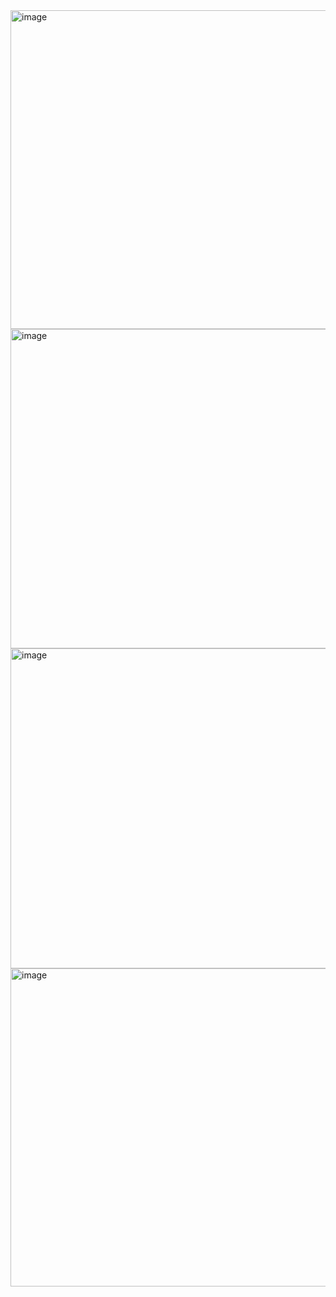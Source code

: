 <img width="975" height="510" alt="image" src="https://github.com/user-attachments/assets/7fa0c04a-3a7d-46f6-be3e-c7830bfe955c" />
<img width="975" height="511" alt="image" src="https://github.com/user-attachments/assets/be54561c-3406-43f4-9b34-7eb55b059abc" />
<img width="975" height="512" alt="image" src="https://github.com/user-attachments/assets/e52bea29-1123-40f8-9cbd-64df4652c1c0" />
<img width="975" height="509" alt="image" src="https://github.com/user-attachments/assets/6979c468-a3b1-40cd-97ad-732c5edab741" />
